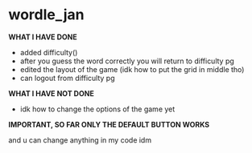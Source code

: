 # wordle_jan

**WHAT I HAVE DONE**
- added difficulty()
- after you guess the word correctly you will return to difficulty pg
- edited the layout of the game (idk how to put the grid in middle tho)
- can logout from difficulty pg

**WHAT I HAVE NOT DONE**
- idk how to change the options of the game yet

**IMPORTANT, SO FAR ONLY THE DEFAULT BUTTON WORKS**

and u can change anything in my code idm

